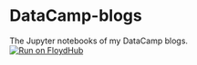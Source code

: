 # DataCamp-blogs

The Jupyter notebooks of my DataCamp blogs. <br>
[![Run on FloydHub](https://static.floydhub.com/button/button-small.svg)](https://floydhub.com/run)
